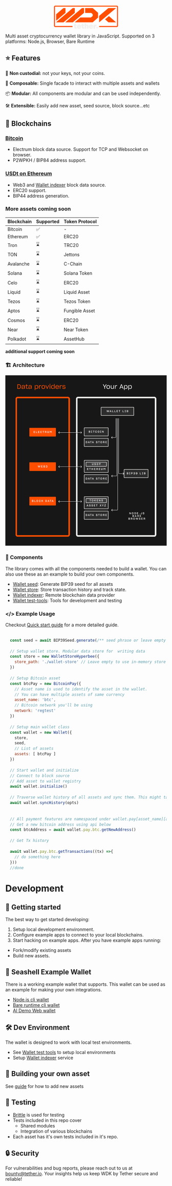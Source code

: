 <p align="center" width="100">
<a href="https://github.com/tetherto/lib-wallet">
<img src="./assets/logo.png" width="200" align="center"/>
</a>
</p>


Multi asset cryptocurrency wallet library in JavaScript.
Supported on 3 platforms:  Node.js, Browser, Bare Runtime


## ⭐ Features

🔑 **Non custodial:** not your keys, not your coins.

🧩 **Composable:** Single facade to interact with multiple assets and wallets

📦 **Modular:** All components are modular and can be used independently.

🛠️ **Extensible:** Easily add new asset, seed source, block source...etc

## 🔗 Blockchains

### [Bitcoin](./blockchains/wallet-pay-btc.md)
- Electrum block data source. Support for TCP and Websocket on browser. 
- P2WPKH / BIP84 address support.

### [USDt on Ethereum](./blockchains/wallet-pay-eth-erc20.md)
- Web3 and [Wallet indexer](./components/wallet-indexer.md) block data source.
- ERC20 support.
- BIP44 address generation.

### More assets coming soon

| Blockchain   	|  Supported  | Token Protocol
|---	        |---	      |--
|  Bitcoin 	    |  ✅ 	      | -
|  Ethereum  	|  ✅ 	      | ERC20
|  Tron 	    |  ⌛ 	      | TRC20
|  TON 	        |   ⌛	      | Jettons
|  Avalanche 	|   ⌛	      | C-Chain
|  Solana 	    |  ⌛ 	      | Solana Token
|  Celo 	    |   ⌛	      | ERC20
|  Liquid 	    |  ⌛ 	      | Liquid Asset
|  Tezos 	    |  ⌛ 	      | Tezos Token
|  Aptos 	    |  ⌛ 	      | Fungible Asset
|  Cosmos 	    |  ⌛ 	      | ERC20
|  Near 	    |  ⌛ 	      | Near Token
|  Polkadot 	|  ⌛ 	      | AssetHub

**additional support coming soon**


### 🏗️ Architecture
![Architecture](./assets/architecture.png)

### 🧩 Components
The library comes with all the components needed to build a wallet. You can also use these as an example to build your own components.

- [Wallet seed](./components/wallet-seed.md): Generate BIP39 seed for all assets 
- [Wallet store](./components/wallet-store.md): Store transaction history and track state.
- [Wallet indexer](./components/wallet-indexer.md): Remote blockchain data provider
- [Wallet test-tools](./components/wallet-test-tools.md): Tools for development and testing 

### **</>**  Example Usage

Checkout [Quick start guide](./guides/getting-started.md) for a more detailed guide.

```javascript

  const seed = await BIP39Seed.generate(/** seed phrase or leave empty to generate one */)

  // Setup wallet store. Modular data store for  writing data
  const store = new WalletStoreHyperbee({
    store_path: './wallet-store' // Leave empty to use in-memory store
  })

  // Setup Bitcoin asset
  const btcPay = new BitcoinPay({
    // Asset name is used to identify the asset in the wallet.
    // You can have multiple assets of same currency
    asset_name: 'btc',
    // Bitcoin network you'll be using
    network: 'regtest'
  })

  // Setup main wallet class
  const wallet = new Wallet({
    store,
    seed,
    // List of assets 
    assets: [ btcPay ]
  })

  // Start wallet and initialize
  // Connect to block source 
  // Add asset to wallet registry 
  await wallet.initialize()

  // Traverse wallet history of all assets and sync them. This might take a while depending on wallet size 
  await wallet.syncHistory(opts)


  // All payment features are namespaced under wallet.pay[asset_name][action](opts, ...args)
  // Get a new bitcoin address using api below
  const btcAddress = await wallet.pay.btc.getNewAddress()

  // Get Tx history

  await wallet.pay.btc.getTransactions((tx) =>{
    // do something here 
  }))
  //done 

```

# Development

## 🚀 Getting started

The best way to get started developing:

1. Setup local development environment.
2. Configure example apps to connect to your local blockchains.
3. Start hacking on example apps.
After you have example apps running:
- Fork/modify existing assets
- Build new assets.

## 🐚 Seashell Example Wallet
There is a working example wallet that supports. This wallet can be used as an example for making your own integrations.
- [Node.js cli wallet](./examples/node/seashell-node.md)
- [Bare runtime cli wallet](./examples/bare/seashell-bare.md)
- [AI Demo Web wallet](./examples/web/ai-demo-app.md)

## 🛠️ Dev Environment
The wallet is designed to work with local test environments. 
- See [Wallet test tools](./components/wallet-test-tools.md) to setup local environments 
- Setup [Wallet indexer](./components/wallet-indexer.md) service

## 🍱 Building your own asset
See [guide](./guides/integrating-new-assets.md) for how to add new assets

## 🧪 Testing
- [Brittle](https://github.com/holepunchto/brittle) is used for testing
- Tests included in this repo cover
    - Shared modules
    - Integration of various blockchains
- Each asset has it's own tests included in it's repo.

## 🔒 Security 
For vulnerabilities and bug reports, please reach out to us at bounty@tether.io.
Your insights help us keep WDK by Tether secure and reliable!
